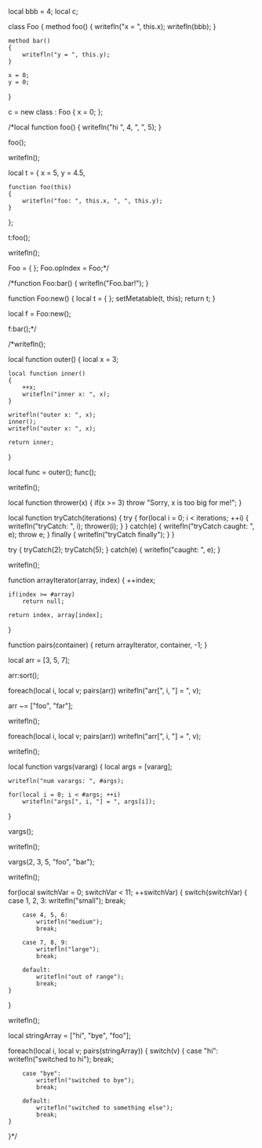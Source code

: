 local bbb = 4;
local c;

class Foo
{
	method foo()
	{
		writefln("x = ", this.x);
		writefln(bbb);
	}

	method bar()
	{
		writefln("y = ", this.y);
	}

	x = 0;
	y = 0;
}

c = new class : Foo { x = 0; };



/*local function foo()
{
	writefln("hi ", 4, ", ", 5);
}

foo();

writefln();

local t =
{
	x = 5,
	y = 4.5,
	
	function foo(this)
	{
		writefln("foo: ", this.x, ", ", this.y);
	}
};

t:foo();

writefln();

Foo = { };
Foo.opIndex = Foo;*/

/*function Foo:bar()
{
	writefln("Foo.bar!");
}

function Foo:new()
{
	local t = { };
	setMetatable(t, this);
	return t;
}

local f = Foo:new();

f:bar();*/

/*writefln();

local function outer()
{
	local x = 3;

	local function inner()
	{
		++x;
		writefln("inner x: ", x);
	}

	writefln("outer x: ", x);
	inner();
	writefln("outer x: ", x);

	return inner;
}

local func = outer();
func();

writefln();

local function thrower(x)
{
	if(x >= 3)
		throw "Sorry, x is too big for me!";
}

local function tryCatch(iterations)
{
	try
	{
		for(local i = 0; i < iterations; ++i)
		{
			writefln("tryCatch: ", i);
			thrower(i);
		}
	}
	catch(e)
	{
		writefln("tryCatch caught: ", e);
		throw e;
	}
	finally
	{
		writefln("tryCatch finally");
	}
}

try
{
	tryCatch(2);
	tryCatch(5);
}
catch(e)
{
	writefln("caught: ", e);
}

writefln();

function arrayIterator(array, index)
{
	++index;

	if(index >= #array)
		return null;

	return index, array[index];
}

function pairs(container)
{
	return arrayIterator, container, -1;
}

local arr = [3, 5, 7];

arr:sort();

foreach(local i, local v; pairs(arr))
	writefln("arr[", i, "] = ", v);

arr ~= ["foo", "far"];

writefln();

foreach(local i, local v; pairs(arr))
	writefln("arr[", i, "] = ", v);

writefln();

local function vargs(vararg)
{
	local args = [vararg];

	writefln("num varargs: ", #args);

	for(local i = 0; i < #args; ++i)
		writefln("args[", i, "] = ", args[i]);
}

vargs();

writefln();

vargs(2, 3, 5, "foo", "bar");

writefln();

for(local switchVar = 0; switchVar < 11; ++switchVar)
{
	switch(switchVar)
	{
		case 1, 2, 3:
			writefln("small");
			break;

		case 4, 5, 6:
			writefln("medium");
			break;
			
		case 7, 8, 9:
			writefln("large");
			break;
			
		default:
			writefln("out of range");
			break;
	}
}

writefln();

local stringArray = ["hi", "bye", "foo"];

foreach(local i, local v; pairs(stringArray))
{
	switch(v)
	{
		case "hi":
			writefln("switched to hi");
			break;
			
		case "bye":
			writefln("switched to bye");
			break;
			
		default:
			writefln("switched to something else");
			break;
	}
}*/